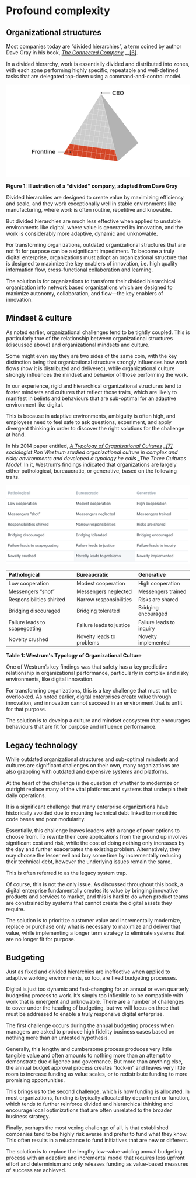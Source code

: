 # Profound complexity

## Organizational structures

Most companies today are “divided hierarchies”, a term coined by author Dave Gray in his book, [_The Connected Compan_](https://www.goodreads.com/book/show/13628572-the-connected-company?from_search=true&from_srp=true&qid=myA7fm1K6r&rank=1)[_y_](https://www.goodreads.com/book/show/13628572-the-connected-company?from_search=true&from_srp=true&qid=myA7fm1K6r&rank=1) \_\_[\[6\]](../endnotes/endnotes.md).

In a divided hierarchy, work is essentially divided and distributed into zones, with each zone performing highly specific, repeatable and well-defined tasks that are delegated top-down using a command-and-control model.

![](../.gitbook/assets/img1.png)

**Figure 1: Illustration of a “divided” company, adapted from Dave Gray**

Divided hierarchies are designed to create value by maximizing efficiency and scale, and they work exceptionally well in stable environments like manufacturing, where work is often routine, repetitive and knowable.

But divided hierarchies are much less effective when applied to unstable environments like digital, where value is generated by innovation, and the work is considerably more adaptive, dynamic and unknowable.

For transforming organizations, outdated organizational structures that are not fit for purpose can be a significant impediment. To become a truly digital enterprise, organizations must adopt an organizational structure that is designed to maximize the key enablers of innovation, i.e. high quality information flow, cross-functional collaboration and learning.

The solution is for organizations to transform their divided hierarchical organization into network based organizations which are designed to maximize autonomy, collaboration, and flow—the key enablers of innovation.

## Mindset & culture

As noted earlier, organizational challenges tend to be tightly coupled. This is particularly true of the relationship between organizational structures \(discussed above\) and organizational mindsets and culture.

Some might even say they are two sides of the same coin, with the key distinction being that organizational structure strongly influences how work flows \(how it is distributed and delivered\), while organizational culture strongly influences the mindset and behavior of those performing the work.

In our experience, rigid and hierarchical organizational structures tend to foster mindsets and cultures that reflect those traits, which are likely to manifest in beliefs and behaviours that are sub-optimal for an adaptive environment like digital.

This is because in adaptive environments, ambiguity is often high, and employees need to feel safe to ask questions, experiment, and apply divergent thinking in order to discover the right solutions for the challenge at hand.

In his 2014 paper entitled, [_A Typology of Organisational Culture_](https://www.ncbi.nlm.nih.gov/pmc/articles/PMC1765804/pdf/v013p0ii22.pdf)[_s_](https://www.ncbi.nlm.nih.gov/pmc/articles/PMC1765804/pdf/v013p0ii22.pdf) _\__[_\[7\]_](../endnotes/endnotes.md)_, sociologist Ron Westrum studied organizational culture in complex and risky environments and developed a typology he calls \_The Three Cultures Model_. In it, Westrum’s findings indicated that organizations are largely either pathological, bureaucratic, or generative, based on the following traits.

![](../.gitbook/assets/table.png)

| **Pathological** | **Bureaucratic** | **Generative** |
| :--- | :--- | :--- |
| Low cooperation | Modest cooperation | High cooperation |
| Messengers “shot” | Messengers neglected | Messengers trained |
| Responsibilities shirked | Narrow responsibilities | Risks are shared |
| Bridging discouraged | Bridging tolerated | Bridging encouraged |
| Failure leads to scapegoating | Failure leads to justice | Failure leads to inquiry |
| Novelty crushed | Novelty leads to problems | Novelty implemented |

**Table 1: Westrum's Typology of Organizational Culture**

One of Westrum’s key findings was that safety has a key predictive relationship in organizational performance, particularly in complex and risky environments, like digital innovation.

For transforming organizations, this is a key challenge that must not be overlooked. As noted earlier, digital enterprises create value through innovation, and innovation cannot succeed in an environment that is unfit for that purpose.

The solution is to develop a culture and mindset ecosystem that encourages behaviours that are fit for purpose and influence performance.

## Legacy technology

While outdated organizational structures and sub-optimal mindsets and cultures are significant challenges on their own, many organizations are also grappling with outdated and expensive systems and platforms.

At the heart of the challenge is the question of whether to modernize or outright replace many of the vital platforms and systems that underpin their daily operations.

It is a significant challenge that many enterprise organizations have historically avoided due to mounting technical debt linked to monolithic code bases and poor modularity.

Essentially, this challenge leaves leaders with a range of poor options to choose from. To rewrite their core applications from the ground up involves significant cost and risk, while the cost of doing nothing only increases by the day and further exacerbates the existing problem. Alternatively, they may choose the lesser evil and buy some time by incrementally reducing their technical debt, however the underlying issues remain the same.

This is often referred to as the legacy system trap.

Of course, this is not the only issue. As discussed throughout this book, a digital enterprise fundamentally creates its value by bringing innovative products and services to market, and this is hard to do when product teams are constrained by systems that cannot create the digital assets they require.

The solution is to prioritize customer value and incrementally modernize, replace or purchase only what is necessary to maximize and deliver that value, while implementing a longer term strategy to eliminate systems that are no longer fit for purpose.

## Budgeting

Just as fixed and divided hierarchies are ineffective when applied to adaptive working environments, so too, are fixed budgeting processes.

Digital is just too dynamic and fast-changing for an annual or even quarterly budgeting process to work. It’s simply too inflexible to be compatible with work that is emergent and unknowable. There are a number of challenges to cover under the heading of budgeting, but we will focus on three that must be addressed to enable a truly responsive digital enterprise.

The first challenge occurs during the annual budgeting process when managers are asked to produce high fidelity business cases based on nothing more than an untested hypothesis.

Generally, this lengthy and cumbersome process produces very little tangible value and often amounts to nothing more than an attempt to demonstrate due diligence and governance. But more than anything else, the annual budget approval process creates “lock-in” and leaves very little room to increase funding as value scales, or to redistribute funding to more promising opportunities.

This brings us to the second challenge, which is how funding is allocated. In most organizations, funding is typically allocated by department or function, which tends to further reinforce divided and hierarchical thinking and encourage local optimizations that are often unrelated to the broader business strategy.

Finally, perhaps the most vexing challenge of all, is that established companies tend to be highly risk averse and prefer to fund what they know. This often results in a reluctance to fund initiatives that are new or different.

The solution is to replace the lengthy low-value-adding annual budgeting process with an adaptive and incremental model that requires less upfront effort and determinism and only releases funding as value-based measures of success are achieved.

